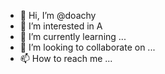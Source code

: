 - 👋 Hi, I’m @doachy
- 👀 I’m interested in A
- 🌱 I’m currently learning ...
- 💞️ I’m looking to collaborate on ...
- 📫 How to reach me ...

<!---
doachy/doachy is a ✨ special ✨ repository because its `README.md` (this file) appears on your GitHub profile.
You can click the Preview link to take a look at your changes.
--->
